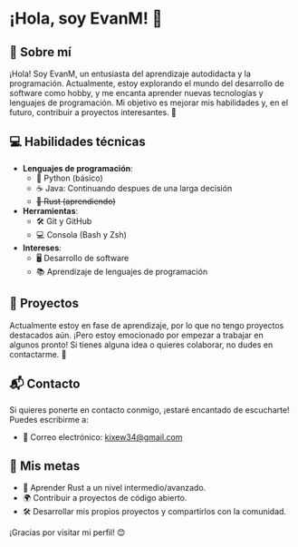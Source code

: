 # ¡Hola, soy EvanM! 👋

## 🌟 Sobre mí
¡Hola! Soy EvanM, un entusiasta del aprendizaje autodidacta y la programación. Actualmente, estoy explorando el mundo del desarrollo de software como hobby, y me encanta aprender nuevas tecnologías y lenguajes de programación. Mi objetivo es mejorar mis habilidades y, en el futuro, contribuir a proyectos interesantes. 🚀

## 💻 Habilidades técnicas
- **Lenguajes de programación**: 
  - 🐍 Python (básico)
  - ☕ Java: Continuando despues de una larga decisión
  - ~~🦀 Rust (aprendiendo)~~
- **Herramientas**: 
  - 🛠️ Git y GitHub
  - 💻 Consola (Bash y Zsh)
- **Intereses**: 
  - 🖥️ Desarrollo de software
  - 📚 Aprendizaje de lenguajes de programación

## 🚧 Proyectos
Actualmente estoy en fase de aprendizaje, por lo que no tengo proyectos destacados aún. ¡Pero estoy emocionado por empezar a trabajar en algunos pronto! Si tienes alguna idea o quieres colaborar, no dudes en contactarme. 🤝

## 📬 Contacto
Si quieres ponerte en contacto conmigo, ¡estaré encantado de escucharte! Puedes escribirme a:
- 📧 Correo electrónico: [kixew34@gmail.com](mailto:kixew34@gmail.com)

## 🎯 Mis metas
- 🦀 Aprender Rust a un nivel intermedio/avanzado.
- 🌍 Contribuir a proyectos de código abierto.
- 🛠️ Desarrollar mis propios proyectos y compartirlos con la comunidad.

¡Gracias por visitar mi perfil! 😊
